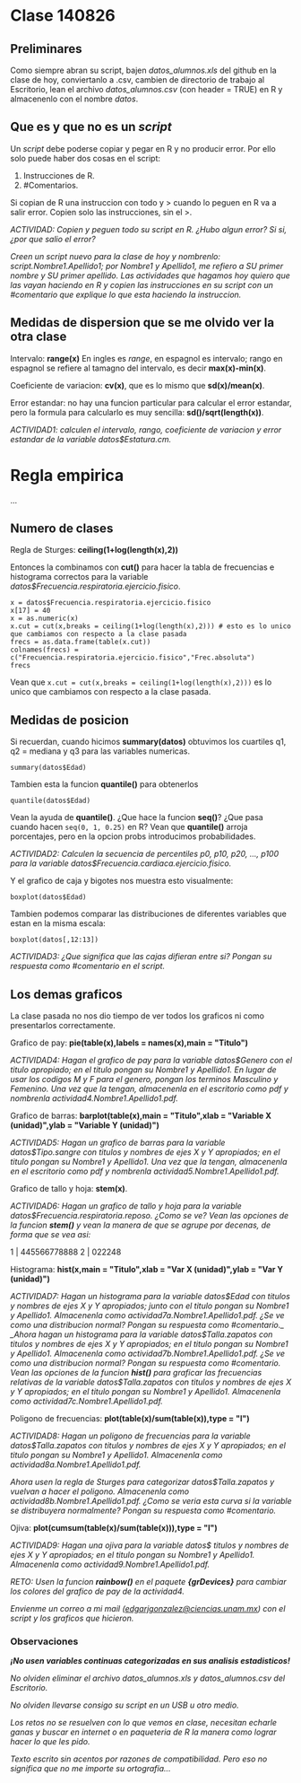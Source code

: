 # Clase 140826

## Preliminares

Como siempre abran su script, bajen *datos_alumnos.xls* del github en la clase de hoy, conviertanlo a .csv, cambien de directorio de trabajo al Escritorio, lean el archivo *datos_alumnos.csv* (con header = TRUE) en R y almacenenlo con el nombre _datos_.

## Que es y que no es un _script_

Un _script_ debe poderse copiar y pegar en R y no producir error. Por ello solo puede haber dos cosas en el script:

1. Instrucciones de R.
2. #Comentarios.

Si copian de R una instruccion con todo y > cuando lo peguen en R va a salir error. Copien solo las instrucciones, sin el >.

_ACTIVIDAD: Copien y peguen todo su script en R. ¿Hubo algun error? Si si, ¿por que salio el error?_

_Creen un script nuevo para la clase de hoy y nombrenlo: script.Nombre1.Apellido1; por Nombre1 y Apellido1, me refiero a SU primer nombre y SU primer apellido. Las actividades que hagamos hoy quiero que las vayan haciendo en R y copien las instrucciones en su script con un #comentario que explique lo que esta haciendo la instruccion._

## Medidas de dispersion que se me olvido ver la otra clase

Intervalo: **range(x)**
En ingles es _range_, en espagnol es intervalo; rango en espagnol se refiere al tamagno del intervalo, es decir **max(x)-min(x)**.

Coeficiente de variacion: **cv(x)**, que es lo mismo que **sd(x)/mean(x)**.

Error estandar: no hay una funcion particular para calcular el error estandar, pero la formula para calcularlo es muy sencilla: **sd()/sqrt(length(x))**.

_ACTIVIDAD1: calculen el intervalo, rango, coeficiente de variacion y error estandar de la variable datos$Estatura.cm._

# Regla empirica

...

## Numero de clases

Regla de Sturges: **ceiling(1+log(length(x),2))**

Entonces la combinamos con **cut()** para hacer la tabla de frecuencias e histograma correctos para la variable _datos$Frecuencia.respiratoria.ejercicio.fisico_.

```
x = datos$Frecuencia.respiratoria.ejercicio.fisico
x[17] = 40
x = as.numeric(x)
x.cut = cut(x,breaks = ceiling(1+log(length(x),2))) # esto es lo unico que cambiamos con respecto a la clase pasada
frecs = as.data.frame(table(x.cut))
colnames(frecs) = c("Frecuencia.respiratoria.ejercicio.fisico","Frec.absoluta")
frecs
```

Vean que ```x.cut = cut(x,breaks = ceiling(1+log(length(x),2)))``` es lo unico que cambiamos con respecto a la clase pasada.

## Medidas de posicion

Si recuerdan, cuando hicimos **summary(datos)** obtuvimos los cuartiles q1, q2 = mediana y q3 para las variables numericas.

```
summary(datos$Edad)
```

Tambien esta la funcion **quantile()** para obtenerlos
```
quantile(datos$Edad)
```
Vean la ayuda de **quantile()**. ¿Que hace la funcion **seq()**? ¿Que pasa cuando hacen ```seq(0, 1, 0.25)``` en R? Vean que **quantile()** arroja porcentajes, pero en la opcion probs introducimos probabilidades.

_ACTIVIDAD2: Calculen la secuencia de percentiles p0, p10, p20, ..., p100 para la variable datos$Frecuencia.cardiaca.ejercicio.fisico._

Y el grafico de caja y bigotes nos muestra esto visualmente:
```
boxplot(datos$Edad)
```

Tambien podemos comparar las distribuciones de diferentes variables que estan en la misma escala:
```
boxplot(datos[,12:13])
```

_ACTIVIDAD3: ¿Que significa que las cajas difieran entre si? Pongan su respuesta como #comentario en el script._

## Los demas graficos

La clase pasada no nos dio tiempo de ver todos los graficos ni como presentarlos correctamente.

Grafico de pay: **pie(table(x),labels = names(x),main = "Titulo")** 

_ACTIVIDAD4: Hagan el grafico de pay para la variable datos$Genero con el titulo apropiado; en el titulo pongan su Nombre1 y Apellido1. En lugar de usar los codigos M y F para el genero, pongan los terminos Masculino y Femenino. Una vez que la tengan, almacenenla en el escritorio como pdf y nombrenla actividad4.Nombre1.Apellido1.pdf._

Grafico de barras: **barplot(table(x),main = "Titulo",xlab = "Variable X (unidad)",ylab = "Variable Y (unidad)")**

_ACTIVIDAD5: Hagan un grafico de barras para la variable datos$Tipo.sangre con titulos y nombres de ejes X y Y apropiados; en el titulo pongan su Nombre1 y Apellido1. Una vez que la tengan, almacenenla en el escritorio como pdf y nombrenla actividad5.Nombre1.Apellido1.pdf._

Grafico de tallo y hoja: **stem(x)**.

_ACTIVIDAD6: Hagan un grafico de tallo y hoja para la variable datos$Frecuencia.respiratoria.reposo. ¿Como se ve? Vean las opciones de la funcion **stem()** y vean la manera de que se agrupe por decenas, de forma que se vea asi:_

  1 | 445566778888
  2 | 022248

Histograma: **hist(x,main = "Titulo",xlab = "Var X (unidad)",ylab = "Var Y (unidad)")**

_ACTIVIDAD7: Hagan un histograma para la variable datos$Edad con titulos y nombres de ejes X y Y apropiados; junto con el titulo pongan su Nombre1 y Apellido1. Almacenenla como actividad7a.Nombre1.Apellido1.pdf. ¿Se ve como una distribucion normal? Pongan su respuesta como #comentario._
_Ahora hagan un histograma para la variable datos$Talla.zapatos con titulos y nombres de ejes X y Y apropiados; en el titulo pongan su Nombre1 y Apellido1. Almacenenla como actividad7b.Nombre1.Apellido1.pdf. ¿Se ve como una distribucion normal? Pongan su respuesta como #comentario._
_Vean las opciones de la funcion **hist()** para graficar las frecuencias relativas de la variable datos$Talla.zapatos con titulos y nombres de ejes X y Y apropiados; en el titulo pongan su Nombre1 y Apellido1. Almacenenla como actividad7c.Nombre1.Apellido1.pdf._

Poligono de frecuencias: **plot(table(x)/sum(table(x)),type = "l")**

_ACTIVIDAD8: Hagan un poligono de frecuencias para la variable datos$Talla.zapatos con titulos y nombres de ejes X y Y apropiados; en el titulo pongan su Nombre1 y Apellido1. Almacenenla como actividad8a.Nombre1.Apellido1.pdf._ 

_Ahora usen la regla de Sturges para categorizar datos$Talla.zapatos y vuelvan a hacer el poligono. Almacenenla como actividad8b.Nombre1.Apellido1.pdf. ¿Como se veria esta curva si la variable se distribuyera normalmente? Pongan su respuesta como #comentario._

Ojiva: **plot(cumsum(table(x)/sum(table(x))),type = "l")**

_ACTIVIDAD9: Hagan una ojiva para la variable datos$  titulos y nombres de ejes X y Y apropiados; en el titulo pongan su Nombre1 y Apellido1. Almacenenla como actividad9.Nombre1.Apellido1.pdf._

_RETO: Usen la funcion **rainbow()** en el paquete **{grDevices}** para cambiar los colores del grafico de pay de la actividad4._

_Envienme un correo a mi mail (edgarjgonzalez@ciencias.unam.mx) con el script y los graficos que hicieron._

### Observaciones

_**¡No usen variables continuas categorizadas en sus analisis estadisticos!**_

_No olviden eliminar el archivo_ *datos_alumnos.xls* _y_ *datos_alumnos.csv* _del Escritorio._

_No olviden llevarse consigo su script en un USB u otro medio._

_Los retos no se resuelven con lo que vemos en clase, necesitan echarle ganas y buscar en internet o en paqueteria de R la manera como lograr hacer lo que les pido._

_Texto escrito sin acentos por razones de compatibilidad. Pero eso no significa que no me importe su ortografia..._